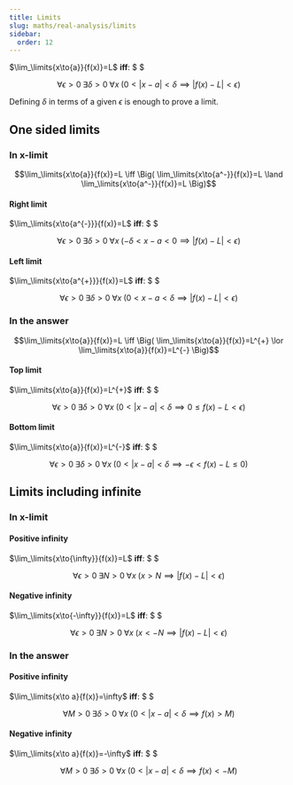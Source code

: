 ```yaml
---
title: Limits
slug: maths/real-analysis/limits
sidebar:
  order: 12
---
```


$\lim_\limits{x\to{a}}{f(x)}=L$ **iff**: $ $

```math
\forall{\epsilon>0}\;
\exists{\delta>0}\;
\forall{x}\;
(0<|x-a|<\delta\implies{|f(x)-L|<\epsilon})
```

Defining $\delta$ in terms of a given $\epsilon$ is enough to prove a limit.

## One sided limits

### In x-limit

```math
\lim_\limits{x\to{a}}{f(x)}=L
\iff
\Big(
\lim_\limits{x\to{a^-}}{f(x)}=L
\land
\lim_\limits{x\to{a^-}}{f(x)}=L
\Big)
```

#### Right limit

$\lim_\limits{x\to{a^{-}}}{f(x)}=L$ **iff**: $ $

```math
\forall{\epsilon>0}\;
\exists{\delta>0}\;
\forall{x}\;
(-\delta<x-a<0\implies{|f(x)-L|<\epsilon})
```

#### Left limit

$\lim_\limits{x\to{a^{+}}}{f(x)}=L$ **iff**: $ $

```math
\forall{\epsilon>0}\;
\exists{\delta>0}\;
\forall{x}\;
(0<x-a<\delta\implies{|f(x)-L|<\epsilon})
```

### In the answer

```math
\lim_\limits{x\to{a}}{f(x)}=L
\iff
\Big(
\lim_\limits{x\to{a}}{f(x)}=L^{+}
\lor
\lim_\limits{x\to{a}}{f(x)}=L^{-}
\Big)
```

#### Top limit

$\lim_\limits{x\to{a}}{f(x)}=L^{+}$ **iff**: $ $

```math
\forall{\epsilon>0}\;
\exists{\delta>0}\;
\forall{x}\;
(0<\lvert{x-a}\rvert<\delta\implies{0\le f(x)-L<\epsilon})
```

#### Bottom limit

$\lim_\limits{x\to{a}}{f(x)}=L^{-}$ **iff**: $ $

```math
\forall{\epsilon>0}\;
\exists{\delta>0}\;
\forall{x}\;
(0<\lvert{x-a}\rvert<\delta\implies{-\epsilon\lt f(x)-L\le 0})
```

## Limits including infinite

### In x-limit

#### Positive infinity

$\lim_\limits{x\to{\infty}}{f(x)}=L$ **iff**: $ $

```math
\forall{\epsilon\gt 0}\;
\exists{N>0}\;
\forall{x}\;
(x\gt N\implies{|f(x)-L|<\epsilon})
```

#### Negative infinity

$\lim_\limits{x\to{-\infty}}{f(x)}=L$ **iff**: $ $

```math
\forall{\epsilon\gt 0}\;
\exists{N>0}\;
\forall{x}\;
(x\lt-N\implies{|f(x)-L|<\epsilon})
```

### In the answer

#### Positive infinity

$\lim_\limits{x\to a}{f(x)}=\infty$ **iff**: $ $

```math
\forall{M\gt 0}\;
\exists{\delta>0}\;
\forall{x}\;
(0<\lvert{x-a}\rvert<\delta\implies{f(x)\gt M})
```

#### Negative infinity

$\lim_\limits{x\to a}{f(x)}=-\infty$ **iff**: $ $

```math
\forall{M\gt 0}\;
\exists{\delta>0}\;
\forall{x}\;
(0<\lvert{x-a}\rvert<\delta\implies{f(x)\lt-M})
```
